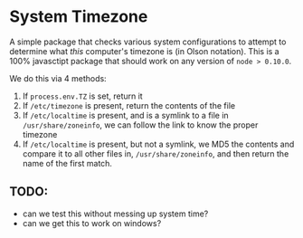 # System Timezone

A simple package that checks various system configurations to attempt to determine what *this* computer's timezone is (in Olson notation).  This is a 100% javasctipt package that should work on any version of `node > 0.10.0`.

We do this via 4 methods:

1. If `process.env.TZ` is set, return it
2. If `/etc/timezone` is present, return the contents of the file
3. If `/etc/localtime` is present, and is a symlink to a file in `/usr/share/zoneinfo`, we can follow the link to know the proper timezone
4. If `/etc/localtime` is present, but not a symlink, we MD5 the contents and compare it to all other files in, `/usr/share/zoneinfo`, and then return the name of the first match.

## TODO:
- can we test this without messing up system time?
- can we get this to work on windows?
